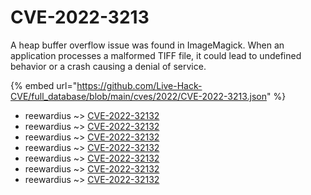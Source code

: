 # CVE-2022-3213

A heap buffer overflow issue was found in ImageMagick. When an application processes a malformed TIFF file, it could lead to undefined behavior or a crash causing a denial of service.

{% embed url="https://github.com/Live-Hack-CVE/full_database/blob/main/cves/2022/CVE-2022-3213.json" %}


* reewardius ~> [CVE-2022-32132](https://www.alice-snow.ru/2022/database/cve-2022-3213/cve-2022-32132-reewardius)
* reewardius ~> [CVE-2022-32132](https://www.alice-snow.ru/2022/database/cve-2022-3213/cve-2022-32132-reewardius)
* reewardius ~> [CVE-2022-32132](https://www.alice-snow.ru/2022/database/cve-2022-3213/cve-2022-32132-reewardius)
* reewardius ~> [CVE-2022-32132](https://www.alice-snow.ru/2022/database/cve-2022-3213/cve-2022-32132-reewardius)
* reewardius ~> [CVE-2022-32132](https://www.alice-snow.ru/2022/database/cve-2022-3213/cve-2022-32132-reewardius)
* reewardius ~> [CVE-2022-32132](https://www.alice-snow.ru/2022/database/cve-2022-3213/cve-2022-32132-reewardius)
* reewardius ~> [CVE-2022-32132](https://www.alice-snow.ru/2022/database/cve-2022-3213/cve-2022-32132-reewardius)
